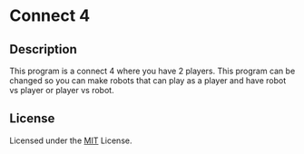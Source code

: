 # Connect 4

## Description
This program is a connect 4 where you have 2 players.
This program can be changed so you can make robots that can play as a player and have robot vs player or player vs robot.

## License
Licensed under the [MIT](../LICENSE) License.
